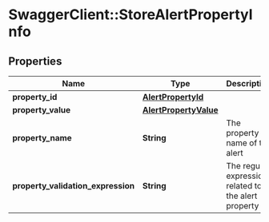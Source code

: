 # SwaggerClient::StoreAlertPropertyInfo

## Properties
Name | Type | Description | Notes
------------ | ------------- | ------------- | -------------
**property_id** | [**AlertPropertyId**](AlertPropertyId.md) |  | 
**property_value** | [**AlertPropertyValue**](AlertPropertyValue.md) |  | 
**property_name** | **String** | The property name of the alert | 
**property_validation_expression** | **String** | The regular expression related to the alert property | [optional] 


